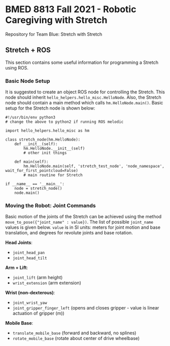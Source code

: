 # BMED 8813 Fall 2021 - Robotic Caregiving with Stretch
Repository for Team Blue: Stretch with Stretch

## Stretch + ROS
This section contains some useful information for programming a Stretch using ROS.

### Basic Node Setup
It is suggested to create an object ROS node for controlling the Stretch. This node should inherit `hello_helpers.hello_misc.HelloNode`. Also, the Stretch node should contain a main method which calls `hm.HelloNode.main()`. Basic setup for the Stretch node is shown below:

```
#!/usr/bin/env python3
# change the above to python2 if running ROS melodic

import hello_helpers.hello_misc as hm

class stretch_node(hm.HelloNode):
    def __init__(self):
        hm.HelloNode.__init__(self)
        # other init things
        
    def main(self):
        hm.HelloNode.main(self, 'stretch_test_node', 'node_namespace', wait_for_first_pointcloud=False)
        # main routine for Stretch
        
if __name__ == '__main__':
    node = stretch_node()
    node.main()
```

### Moving the Robot: Joint Commands
Basic motion of the joints of the Stretch can be achieved using the method `move_to_pose({"joint_name" : value})`. The list of possible `joint_name` values is given below. `value` is in SI units: meters for joint motion and base translation, and degrees for revolute joints and base rotation.

__Head Joints__:
* `joint_head_pan`
* `joint_head_tilt`

__Arm + Lift__:
* `joint_lift` (arm height)
* `wrist_extension` (arm extension)

__Wrist (non-dexterous)__:
* `joint_wrist_yaw`
* `joint_gripper_finger_left` (opens and closes gripper - value is linear actuation of gripper (m))

__Mobile Base__:
* `translate_mobile_base` (forward and backward, no splines)
* `rotate_mobile_base` (rotate about center of drive wheelbase)
